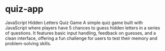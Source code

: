 # quiz-app
JavaScript Hidden Letters Quiz Game A simple quiz game built with JavaScript where players have 5 chances to guess hidden letters in a series of questions. It features basic input handling, feedback on guesses, and a clean interface, offering a fun challenge for users to test their memory and problem-solving skills.
